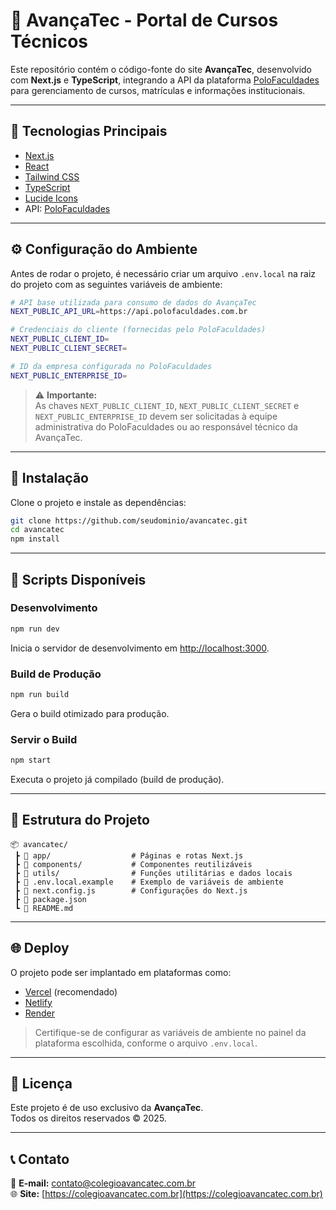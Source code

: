 # 🏫 AvançaTec - Portal de Cursos Técnicos

Este repositório contém o código-fonte do site **AvançaTec**, desenvolvido com **Next.js** e **TypeScript**, integrando a API da plataforma [PoloFaculdades](https://api.polofaculdades.com.br) para gerenciamento de cursos, matrículas e informações institucionais.

---

## 🚀 Tecnologias Principais

- [Next.js](https://nextjs.org/)
- [React](https://react.dev/)
- [Tailwind CSS](https://tailwindcss.com/)
- [TypeScript](https://www.typescriptlang.org/)
- [Lucide Icons](https://lucide.dev/)
- API: [PoloFaculdades](https://api.polofaculdades.com.br)

---

## ⚙️ Configuração do Ambiente

Antes de rodar o projeto, é necessário criar um arquivo `.env.local` na raiz do projeto com as seguintes variáveis de ambiente:

```bash
# API base utilizada para consumo de dados do AvançaTec
NEXT_PUBLIC_API_URL=https://api.polofaculdades.com.br

# Credenciais do cliente (fornecidas pelo PoloFaculdades)
NEXT_PUBLIC_CLIENT_ID=
NEXT_PUBLIC_CLIENT_SECRET=

# ID da empresa configurada no PoloFaculdades
NEXT_PUBLIC_ENTERPRISE_ID=
```

> ⚠️ **Importante:**  
> As chaves `NEXT_PUBLIC_CLIENT_ID`, `NEXT_PUBLIC_CLIENT_SECRET` e `NEXT_PUBLIC_ENTERPRISE_ID` devem ser solicitadas à equipe administrativa do PoloFaculdades ou ao responsável técnico da AvançaTec.

---

## 🧩 Instalação

Clone o projeto e instale as dependências:

```bash
git clone https://github.com/seudominio/avancatec.git
cd avancatec
npm install
```

---

## 🧠 Scripts Disponíveis

### Desenvolvimento
```bash
npm run dev
```
Inicia o servidor de desenvolvimento em [http://localhost:3000](http://localhost:3000).

### Build de Produção
```bash
npm run build
```
Gera o build otimizado para produção.

### Servir o Build
```bash
npm start
```
Executa o projeto já compilado (build de produção).

---

## 🧱 Estrutura do Projeto

```
📦 avancatec/
 ┣ 📂 app/                  # Páginas e rotas Next.js
 ┣ 📂 components/           # Componentes reutilizáveis
 ┣ 📂 utils/                # Funções utilitárias e dados locais
 ┣ 📜 .env.local.example    # Exemplo de variáveis de ambiente
 ┣ 📜 next.config.js        # Configurações do Next.js
 ┣ 📜 package.json
 ┗ 📜 README.md
```

---

## 🌐 Deploy

O projeto pode ser implantado em plataformas como:

- [Vercel](https://vercel.com/) (recomendado)
- [Netlify](https://www.netlify.com/)
- [Render](https://render.com/)

> Certifique-se de configurar as variáveis de ambiente no painel da plataforma escolhida, conforme o arquivo `.env.local`.

---

## 🪪 Licença

Este projeto é de uso exclusivo da **AvançaTec**.  
Todos os direitos reservados © 2025.

---

## 📞 Contato

📧 **E-mail:** contato@colegioavancatec.com.br  
🌐 **Site:** [https://colegioavancatec.com.br](https://colegioavancatec.com.br)
